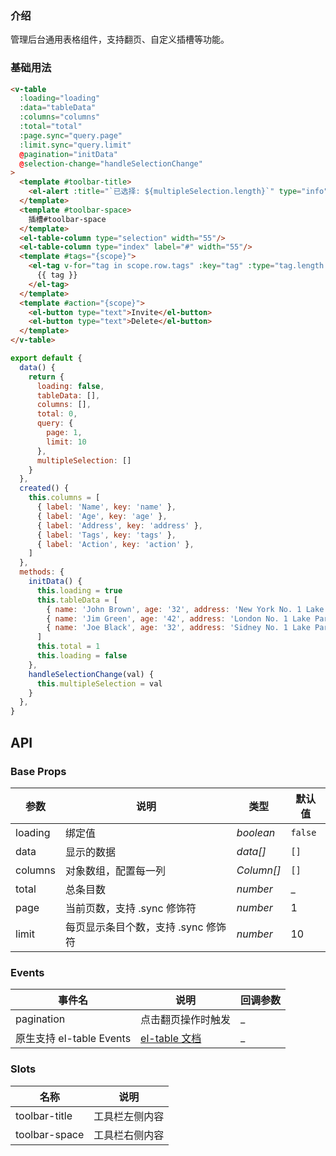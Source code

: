 ### 介绍

管理后台通用表格组件，支持翻页、自定义插槽等功能。

### 基础用法

```html
<v-table
  :loading="loading"
  :data="tableData"
  :columns="columns"
  :total="total"
  :page.sync="query.page"
  :limit.sync="query.limit"
  @pagination="initData"
  @selection-change="handleSelectionChange"
>
  <template #toolbar-title>
    <el-alert :title="`已选择: ${multipleSelection.length}`" type="info" show-icon effect="dark" :closable="false"/>
  </template>
  <template #toolbar-space>
    插槽#toolbar-space
  </template>
  <el-table-column type="selection" width="55"/>
  <el-table-column type="index" label="#" width="55"/>
  <template #tags="{scope}">
    <el-tag v-for="tag in scope.row.tags" :key="tag" :type="tag.length > 5 ? 'warning' : 'success'">
      {{ tag }}
    </el-tag>
  </template>
  <template #action="{scope}">
    <el-button type="text">Invite</el-button>
    <el-button type="text">Delete</el-button>
  </template>
</v-table>
```

```js
export default {
  data() {
    return {
      loading: false,
      tableData: [],
      columns: [],
      total: 0,
      query: {
        page: 1,
        limit: 10
      },
      multipleSelection: []
    }
  },
  created() {
    this.columns = [
      { label: 'Name', key: 'name' },
      { label: 'Age', key: 'age' },
      { label: 'Address', key: 'address' },
      { label: 'Tags', key: 'tags' },
      { label: 'Action', key: 'action' },
    ]
  },
  methods: {
    initData() {
      this.loading = true
      this.tableData = [
        { name: 'John Brown', age: '32', address: 'New York No. 1 Lake Park', tags: ['NICE', 'DEVELOPER'] },
        { name: 'Jim Green', age: '42', address: 'London No. 1 Lake Park', tags: ['LOSER'] },
        { name: 'Joe Black', age: '32', address: 'Sidney No. 1 Lake Park', tags: ['COOL', 'TEACHER'] },
      ]
      this.total = 1
      this.loading = false
    },
    handleSelectionChange(val) {
      this.multipleSelection = val
    }
  },
}
```

## API

### Base Props

| 参数   | 说明           | 类型      | 默认值 |
| ------ | -------------- | --------- | ------ |
| loading | 绑定值 | _boolean_  | `false` |
| data | 显示的数据   | _data[]_  | `[]`    |
| columns | 对象数组，配置每一列   | _Column[]_  | `[]`    |
| total | 总条目数     | _number_  | _    |
| page |   当前页数，支持 .sync 修饰符     | _number_  | 1    |
| limit | 每页显示条目个数，支持 .sync 修饰符     | _number_  | 10  |

### Events

| 事件名   | 说明           | 回调参数      |
| ------ | -------------- | --------- |
| pagination | 点击翻页操作时触发   | _  |
|  原生支持 el-table Events | [el-table 文档](https://element.eleme.cn/#/zh-CN/component/table#table-events)   | _  |

### Slots

| 名称            | 说明           |
|---------------| -------------- |
| toolbar-title | 工具栏左侧内容   |
| toolbar-space | 工具栏右侧内容   |